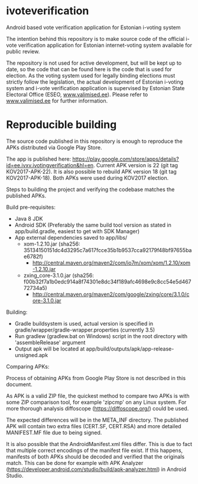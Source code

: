 ivoteverification
=================

Android based vote verification application for Estonian i-voting system

The intention behind this repository is to make source code of the official i-vote verification application for Estonian internet-voting system available for public review.

The repository is not used for active development, but will be kept up to date, so the code that can be found here is the code that is used for election. As the voting system used for legally binding elections must strictly follow the legislation, the actual development of Estonian i-voting system and i-vote verification application is supervised by Estonian State Electoral Office (ESEO, www.valimised.ee). Please refer to www.valimised.ee for further information.

Reproducible building
=====================

The source code published in this repository is enough to reproduce the APKs distributed via Google Play Store.

The app is published here: https://play.google.com/store/apps/details?id=ee.ivxv.ivotingverification&hl=en.
Current APK version is 22 (git tag KOV2017-APK-22). It is also possible to rebuild APK version 18 (git tag KOV2017-APK-18). Both APKs were used during KOV2017 election.

Steps to building the project and verifying the codebase matches the published APKs.

Build pre-requisites:
  * Java 8 JDK
  * Android SDK (Preferably the same build tool version as stated in app/build.gradle, easiest to get with SDK Manager)
  * App external dependencies saved to app/libs/
    * xom-1.2.10.jar (sha256: 35134150151dc4d3295c7a617fcce35b1b9537cca92179f48bf97655bae6782f)
      * http://central.maven.org/maven2/com/io7m/xom/xom/1.2.10/xom-1.2.10.jar
    * zxing_core-3.1.0.jar (sha256: f00b32f7a1b0edc914a8f74301e8dc34f189afc4698e9c8cc54e5d46772734a5)
      * http://central.maven.org/maven2/com/google/zxing/core/3.1.0/core-3.1.0.jar

Building:
  * Gradle buildsystem is used, actual version is specified in gradle/wrapper/gradle-wrapper.properties (currently 3.5)
  * Run gradlew (gradlew.bat on Windows) script in the root directory with 'assembleRelease' argument
  * Output apk will be located at app/build/outputs/apk/app-release-unsigned.apk

Comparing APKs:

Process of obtaining APKs from Google Play Store is not described in this document.

As APK is a valid ZIP file, the quickest method to compare two APKs is with some ZIP comparison tool,
for example 'zipcmp' on any Linux system. For more thorough analysis diffoscope (https://diffoscope.org/) could be used.

The expected differences will be in the META_INF directory. The published APK will contain two extra files (CERT.SF, CERT.RSA) and more detailed MANIFEST.MF file due to being signed.

It is also possible that the AndroidManifest.xml files differ. This is due to fact that multiple correct encodings of the manifest file exist. If this happens, manifests of both APKs should be decoded and verified that the originals match. This can be done for example with APK Analyzer (https://developer.android.com/studio/build/apk-analyzer.html) in Android Studio.
